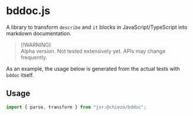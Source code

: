 # bddoc.js

A library to transform `describe` and `it` blocks in JavaScript/TypeScript into
markdown documentation.

> [!WARNING]\
> Alpha version. Not tested extensively yet. APIs may change frequently.

As an example, the usage below is generated from the actual tests with `bddoc`
itself.

## Usage

```typeScript
import { parse, transform } from "jsr:@chiezo/bddoc";
```

<!-- transform -->

<!-- parse -->
